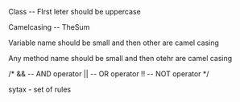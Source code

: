 Class -- FIrst leter should be uppercase

Camelcasing -- TheSum 

Variable name should be small and then other are camel casing

Any method name should be small and then otehr are camel casing

[//]: # (Complile time error )




/*
&& -- AND operator
|| -- OR operator
!! -- NOT operator
*/
        

sytax - set of rules